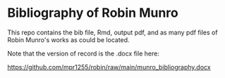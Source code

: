 # Bibliography of Robin Munro

This repo contains the bib file, Rmd, output pdf, and as many pdf files of Robin Munro's works as could be located.

Note that the version of record is the .docx file here:

https://github.com/mpr1255/robin/raw/main/munro_bibliography.docx
